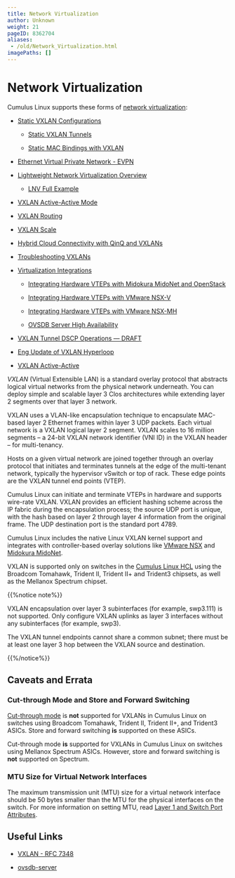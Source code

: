 ```yaml
---
title: Network Virtualization
author: Unknown
weight: 21
pageID: 8362704
aliases:
 - /old/Network_Virtualization.html
imagePaths: []
---
```

# Network Virtualization

Cumulus Linux supports these forms of [network
virtualization](http://en.wikipedia.org/wiki/Network_virtualization):

  - [Static VXLAN Configurations](/old/Static_VXLAN_Configurations.html)
    
      - [Static VXLAN Tunnels](/old/Static_VXLAN_Tunnels.html)
    
      - [Static MAC Bindings with
        VXLAN](/old/Static_MAC_Bindings_with_VXLAN.html)

  - [Ethernet Virtual Private Network -
    EVPN](/old/Ethernet_Virtual_Private_Network_-_EVPN.html)

  - [Lightweight Network Virtualization
    Overview](/old/Lightweight_Network_Virtualization_Overview.html)
    
      - [LNV Full Example](/old/LNV_Full_Example.html)

  - [VXLAN Active-Active Mode](/old/VXLAN_Active-Active_Mode.html)

  - [VXLAN Routing](/old/VXLAN_Routing.html)

  - [VXLAN Scale](/old/VXLAN_Scale.html)

  - [Hybrid Cloud Connectivity with QinQ and
    VXLANs](/old/Hybrid_Cloud_Connectivity_with_QinQ_and_VXLANs.html)

  - [Troubleshooting VXLANs](/old/Troubleshooting_VXLANs.html)

  - [Virtualization Integrations](/old/Virtualization_Integrations.html)
    
      - [Integrating Hardware VTEPs with Midokura MidoNet and
        OpenStack](/old/Integrating_Hardware_VTEPs_with_Midokura_MidoNet_and_OpenStack.html)
    
      - [Integrating Hardware VTEPs with VMware
        NSX-V](/old/Integrating_Hardware_VTEPs_with_VMware_NSX-V.html)
    
      - [Integrating Hardware VTEPs with VMware
        NSX-MH](/old/Integrating_Hardware_VTEPs_with_VMware_NSX-MH.html)
    
      - [OVSDB Server High
        Availability](/old/OVSDB_Server_High_Availability.html)

  - [VXLAN Tunnel DSCP Operations
    — DRAFT](/old/VXLAN_Tunnel_DSCP_Operations_—%C2%A0DRAFT.html)

  - [Eng Update of VXLAN
    Hyperloop](/old/Eng_Update_of_VXLAN_Hyperloop.html)

  - [VXLAN Active-Active](/old/VXLAN_Active-Active.html)

*VXLAN* (Virtual Extensible LAN) is a standard overlay protocol that
abstracts logical virtual networks from the physical network underneath.
You can deploy simple and scalable layer 3 Clos architectures while
extending layer 2 segments over that layer 3 network.

VXLAN uses a VLAN-like encapsulation technique to encapsulate MAC-based
layer 2 Ethernet frames within layer 3 UDP packets. Each virtual network
is a VXLAN logical layer 2 segment. VXLAN scales to 16 million segments
– a 24-bit VXLAN network identifier (VNI ID) in the VXLAN header – for
multi-tenancy.

Hosts on a given virtual network are joined together through an overlay
protocol that initiates and terminates tunnels at the edge of the
multi-tenant network, typically the hypervisor vSwitch or top of rack.
These edge points are the VXLAN tunnel end points (VTEP).

Cumulus Linux can initiate and terminate VTEPs in hardware and supports
wire-rate VXLAN. VXLAN provides an efficient hashing scheme across the
IP fabric during the encapsulation process; the source UDP port is
unique, with the hash based on layer 2 through layer 4 information from
the original frame. The UDP destination port is the standard port 4789.

Cumulus Linux includes the native Linux VXLAN kernel support and
integrates with controller-based overlay solutions like [VMware
NSX](/old/Integrating_Hardware_VTEPs_with_VMware_NSX-MH.html) and
[Midokura
MidoNet](/old/Integrating_Hardware_VTEPs_with_Midokura_MidoNet_and_OpenStack.html).

VXLAN is supported only on switches in the [Cumulus Linux
HCL](http://cumulusnetworks.com/support/hcl/) using the Broadcom
Tomahawk, Trident II, Trident II+ and Trident3 chipsets, as well as the
Mellanox Spectrum chipset.

{{%notice note%}}

VXLAN encapsulation over layer 3 subinterfaces (for example, swp3.111)
is not supported. Only configure VXLAN uplinks as layer 3 interfaces
without any subinterfaces (for example, swp3).

The VXLAN tunnel endpoints cannot share a common subnet; there must be
at least one layer 3 hop between the VXLAN source and destination.

{{%/notice%}}

## Caveats and Errata

### Cut-through Mode and Store and Forward Switching

[Cut-through
mode](/old/Buffer_and_Queue_Management.html#src-8363032_BufferandQueueManagement-cut_through_mode)
is **not** supported for VXLANs in Cumulus Linux on switches using
Broadcom Tomahawk, Trident II, Trident II+, and Trident3 ASICs. Store
and forward switching **is** supported on these ASICs.

Cut-through mode **is** supported for VXLANs in Cumulus Linux on
switches using Mellanox Spectrum ASICs. However, store and forward
switching is **not** supported on Spectrum.

### MTU Size for Virtual Network Interfaces

The maximum transmission unit (MTU) size for a virtual network interface
should be 50 bytes smaller than the MTU for the physical interfaces on
the switch. For more information on setting MTU, read [Layer 1 and
Switch Port
Attributes](/old/Switch_Port_Attributes.html#src-8363026_SwitchPortAttributes-mtu_vxlan).

## Useful Links

  - [VXLAN -
    RFC 7348](https://tools.ietf.org/html/rfc7348)

  - [ovsdb-server](http://openvswitch.org/support/dist-docs/ovsdb-server.1.html)

